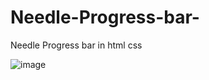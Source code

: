 # Needle-Progress-bar-
Needle Progress bar in html css

![image](https://github.com/RohanSakpal/Needle-Progress-bar-/assets/61617566/7a5f24f5-470a-4dd3-8628-d5d3c3f27910)

